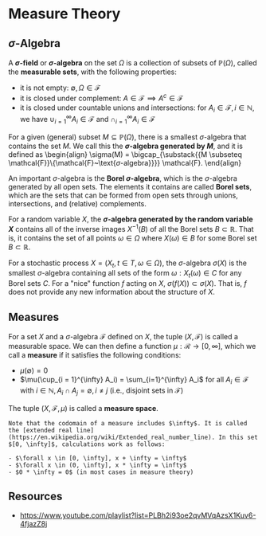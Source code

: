# Measure Theory

## $\sigma$-Algebra

<!-- prettier-ignore -->
A **$\sigma$-field** or **$\sigma$-algebra** on the set $\Omega$ is a collection of subsets of $\mathbb{P}(\Omega)$, called the **measurable sets**, with the following properties:

- it is not empty: $\emptyset, \Omega \in \mathcal{F}$
- it is closed under complement: $A \in \mathcal{F} \implies A^c \in \mathcal{F}$
- it is closed under countable unions and intersections: for $A_i \in \mathcal{F}, i \in \mathbb{N}$, we have $\cup_{i=1}^{\infty} A_i \in \mathcal{F}$ and $\cap_{i=1}^{\infty} A_i \in \mathcal{F}$

<!-- prettier-ignore -->
For a given (general) subset $M \subseteq \mathbb{P}(\Omega)$, there is a smallest $\sigma$-algebra that contains the set $M$. We call this the **$\sigma$-algebra generated by $M$**, and it is defined as
\begin{align}
\sigma(M) = \bigcap_{\substack{{M \subseteq \mathcal{F}}\\{\mathcal{F}~\text{$\sigma$-algebra}}}} \mathcal{F}.
\end{align}

An important $\sigma$-algebra is the **Borel $\sigma$-algebra**, which is the $\sigma$-algebra generated by all open sets. The elements it contains are called **Borel sets**, which are the sets that can be formed from open sets through unions, intersections, and (relative) complements.

For a random variable $X$, the **$\sigma$-algebra generated by the random variable $X$** contains all of the inverse images $X^{-1}(B)$ of all the Borel sets $B \subset \mathbb{R}$. That is, it contains the set of all points $\omega \in \Omega$ where $X(\omega) \in B$ for some Borel set $B \subset \mathbb{R}$.

For a stochastic process $X = (X_t, t \in T, \omega \in \Omega)$, the $\sigma$-algebra $\sigma(X)$ is the smallest $\sigma$-algebra containing all sets of the form ${\omega: X_t(\omega) \in C}$ for any Borel sets $C$. For a "nice" function $f$ acting on $X$, $\sigma(f(X)) \subset \sigma(X)$. That is, $f$ does not provide any new information about the structure of $X$.

## Measures

For a set $X$ and a $\sigma$-algebra $\mathcal{F}$ defined on $X$, the tuple $(X, \mathcal{F})$ is called a measurable space. We can then define a function $\mu: \mathcal{R} \rightarrow [0, \infty]$, which we call a **measure** if it satisfies the following conditions:

- $\mu(\emptyset) = 0$
- $\mu(\cup_{i = 1}^{\infty} A_i) = \sum_{i=1}^{\infty} A_i$ for all $A_i \in \mathcal{F}$ with $i \in \mathbb{N}, A_i \cap A_j = \emptyset, i \neq j$ (i.e., disjoint sets in $\mathcal{F}$)

The tuple $(X, \mathcal{F}, \mu)$ is called a **measure space**.

```{note}
Note that the codomain of a measure includes $\infty$. It is called the [extended real line](https://en.wikipedia.org/wiki/Extended_real_number_line). In this set $[0, \infty]$, calculations work as follows:

- $\forall x \in [0, \infty], x + \infty = \infty$
- $\forall x \in (0, \infty], x * \infty = \infty$
- $0 * \infty = 0$ (in most cases in measure theory)
```

## Resources

- https://www.youtube.com/playlist?list=PLBh2i93oe2qvMVqAzsX1Kuv6-4fjazZ8j
